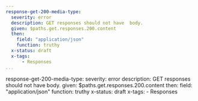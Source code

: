 ```yaml
---
response-get-200-media-type:
  severity: error
  description: GET responses should not have  body.
  given: $paths.get.responses.200.content
  then:
    field: "application/json"
    function: truthy
  x-status: draft
  x-tags:
      - Responses       
...
```

response-get-200-media-type:
  severity: error
  description: GET responses should not have  body.
  given: $paths.get.responses.200.content
  then:
    field: "application/json"
    function: truthy
  x-status: draft
  x-tags:
      - Responses        